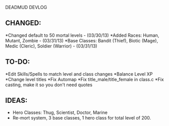 DEADMUD DEVLOG

CHANGED:
-----------------------------------------------
*Changed default to 50 mortal levels - (03/30/13)
*Added Races: Human, Mutant, Zombie - (03/31/13)
*Base Classes: Bandit (Thief), Biotic (Mage), Medic (Cleric), Soldier (Warrior) - (03/31/13)

TO-DO:
-----------------------------------------------
*Edit Skills/Spells to match level and class changes
*Balance Level XP
*Change level titles
*Fix Automap
*Fix title_male/title_female in class.c
*Fix casting, make it so you don't need quotes

IDEAS:
-----------------------------------------------
* Hero Classes: Thug, Scientist, Doctor, Marine
* Re-mort system, 3 base classes, 1 hero class for total level of 200.


